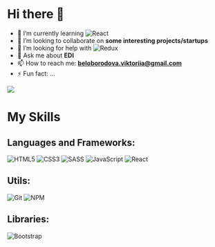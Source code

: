# Hi there 👋



- 🌱 I’m currently learning ![React](https://camo.githubusercontent.com/ab4c3c731a174a63df861f7b118d6c8a6c52040a021a552628db877bd518fe84/68747470733a2f2f696d672e736869656c64732e696f2f62616467652f72656163742d2532333230323332612e7376673f7374796c653d666f722d7468652d6261646765266c6f676f3d7265616374266c6f676f436f6c6f723d253233363144414642)
- 👯 I’m looking to collaborate on <strong>some interesting projects/startups</strong>
- 🤔 I’m looking for help with ![Redux](https://img.shields.io/badge/redux-%23593d88.svg?style=for-the-badge&logo=redux&logoColor=white)
- 💬 Ask me about <strong>EDI</strong>
- 📫 How to reach me: <strong>beloborodova.viktoriia@gmail.com</strong>
- ⚡ Fun fact: ...

![](https://github-profile-summary-cards.vercel.app/api/cards/profile-details?username=Viktoriia-code&theme=nord_bright)

# My Skills

## Languages and Frameworks:

![HTML5](https://img.shields.io/badge/html5-%23E34F26.svg?style=for-the-badge&logo=html5&logoColor=white)
![CSS3](https://img.shields.io/badge/css3-%231572B6.svg?style=for-the-badge&logo=css3&logoColor=white)
![SASS](https://img.shields.io/badge/SASS-hotpink.svg?style=for-the-badge&logo=SASS&logoColor=white)
![JavaScript](https://img.shields.io/badge/javascript-%23323330.svg?style=for-the-badge&logo=javascript&logoColor=%23F7DF1E)
![React](https://img.shields.io/badge/react-%2320232a.svg?style=for-the-badge&logo=react&logoColor=%2361DAFB)

## Utils:

![Git](https://img.shields.io/badge/git-%23F05033.svg?style=for-the-badge&logo=git&logoColor=white)
![NPM](https://img.shields.io/badge/NPM-%23000000.svg?style=for-the-badge&logo=npm&logoColor=white)

## Libraries:

![Bootstrap](https://img.shields.io/badge/bootstrap-%23563D7C.svg?style=for-the-badge&logo=bootstrap&logoColor=white)
